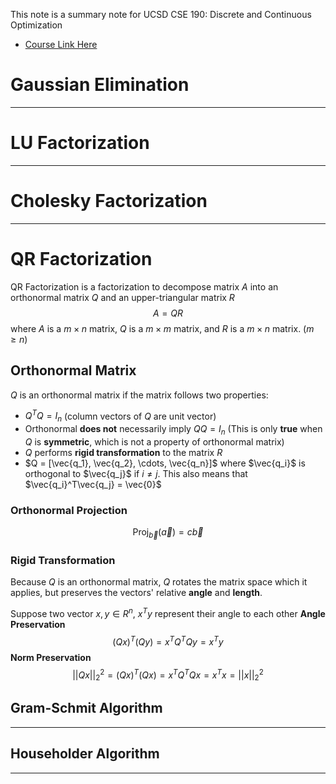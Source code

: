 This note is a summary note for UCSD CSE 190: Discrete and Continuous Optimization
- [Course Link Here](http://algorithms.eng.ucsd.edu/lp)

# Gaussian Elimination

---

# LU Factorization

---

# Cholesky Factorization

---

# QR Factorization

QR Factorization is a factorization to decompose matrix $A$ into an orthonormal matrix $Q$ and an upper-triangular matrix $R$
$$A = QR$$
where $A$ is a $m\times n$ matrix, $Q$ is a $m \times m$ matrix, and $R$ is a $m \times n$ matrix. ($m \geq n$)

## Orthonormal Matrix
$Q$ is an orthonormal matrix if the matrix follows two properties:

- $Q^TQ = I_n$ (column vectors of $Q$ are unit vector)
- Orthonormal **does not** necessarily imply $QQ = I_n$ (This is only **true** when $Q$ is **symmetric**, which is not a property of orthonormal matrix)
- $Q$ performs **rigid transformation** to the matrix $R$
- $Q = [\vec{q_1}, \vec{q_2}, \cdots, \vec{q_n}]$ where $\vec{q_i}$ is orthogonal to $\vec{q_j}$ if $i \neq j$. This also means that $\vec{q_i}^T\vec{q_j} = \vec{0}$

### Orthonormal Projection

$$\text{Proj}_{\vec{b}}(\vec{a}) = c\vec{b}$$


### Rigid Transformation

Because $Q$ is an orthonormal matrix, $Q$ rotates the matrix space which it applies, but preserves the vectors' relative **angle** and **length**.

Suppose two vector $x, y \in R^n$, $x^Ty$ represent their angle to each other
**Angle Preservation**
$$(Qx)^T(Qy) = x^TQ^TQy = x^Ty$$
**Norm Preservation**
$$||Qx||^2_2 = (Qx)^T(Qx) = x^TQ^TQx = x^Tx = ||x||^2_2$$

## Gram-Schmit Algorithm

---

## Householder Algorithm

---

